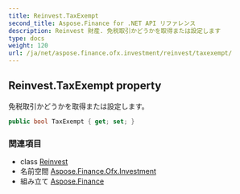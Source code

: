 ```yaml
---
title: Reinvest.TaxExempt
second_title: Aspose.Finance for .NET API リファレンス
description: Reinvest 財産. 免税取引かどうかを取得または設定します
type: docs
weight: 120
url: /ja/net/aspose.finance.ofx.investment/reinvest/taxexempt/
---
```

## Reinvest.TaxExempt property

免税取引かどうかを取得または設定します。

```csharp
public bool TaxExempt { get; set; }
```

### 関連項目

* class [Reinvest](../)
* 名前空間 [Aspose.Finance.Ofx.Investment](../../reinvest/)
* 組み立て [Aspose.Finance](../../../)



